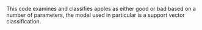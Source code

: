 This code examines and classifies apples as either good or bad based on a number
of parameters, the model used in particular is a support vector classification.
